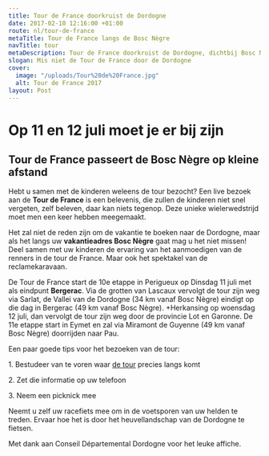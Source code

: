 ```yaml
---
title: Tour de France doorkruist de Dordogne
date: 2017-02-10 12:16:00 +01:00
route: nl/tour-de-france
metaTitle: Tour de France langs de Bosc Nègre
navTitle: tour
metaDescription: Tour de France doorkruist de Dordogne, dichtbij Bosc Nègre vakantiepark
slogan: Mis niet de Tour de France door de Dordogne
cover:
  image: "/uploads/Tour%20de%20France.jpg"
  alt: Tour de France 2017
layout: Post
---
```


# Op 11 en 12 juli moet je er bij zijn

##  Tour de France passeert de Bosc Nègre op kleine afstand

Hebt u samen met de kinderen weleens de tour bezocht? Een live bezoek aan de **Tour de France** is een belevenis, die zullen de kinderen niet snel vergeten, zelf beleven, daar kan niets tegenop. Deze unieke wielerwedstrijd moet men een keer hebben meegemaakt.

Het zal niet de reden zijn om de vakantie te boeken naar de Dordogne, maar als het langs uw **vakantieadres Bosc Nègre** gaat mag u het niet missen! Deel samen met uw kinderen de ervaring van het aanmoedigen van de renners in de tour de France. Maar ook het spektakel van de reclamekaravaan.

De Tour de France start de 10e etappe in Perigueux op Dinsdag 11 juli met als eindpunt **Bergerac**. Via de grotten van Lascaux vervolgt de tour zijn weg via Sarlat, de Vallei van de Dordogne (34 km vanaf Bosc Nègre) eindigt op die dag in Bergerac (49 km vanaf Bosc Nègre).
\+Herkansing op woensdag 12 juli, dan vervolgt de tour zijn weg door de provincie Lot en Garonne. De 11e etappe start in Eymet en zal via Miramont de Guyenne (49 km vanaf Bosc Nègre) doorrijden naar Pau.

Een paar goede tips voor het bezoeken van de tour:

1\. Bestudeer van te voren waar [de tour](http://tourdefrance.nl/) precies langs komt

2\. Zet die informatie op uw telefoon

3\. Neem een picknick mee

Neemt u zelf uw racefiets mee om in de voetsporen van uw helden te treden. Ervaar hoe het is door het heuvellandschap van de Dordogne te fietsen.

Met dank aan Conseil Départemental Dordogne voor het leuke affiche.